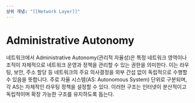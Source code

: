 ```yaml
---
상위 개념: "[[Network Layer]]"
---
```

# Administrative Autonomy
네트워크에서 Administrative Autonomy(관리적 자율성)은 특정 네트워크 영역이나 조직이 자체적으로 네트워크 운영과 정책을 관리할 수 있는 권한을 의미한다. 이는 라우팅, 보안, 주소 할당 등 네트워크의 주요 의사결정을 외부 간섭 없이 독립적으로 수행할 수 있음을 뜻합니다. 주로 자율 시스템(AS: Autonomous System) 단위로 구분되며, 각 AS는 자체적인 라우팅 정책을 설정할 수 있다. 이러한 구조는 인터넷이 분산적이고 독립적이며 확장 가능한 구조를 유지하도록 돕는다.